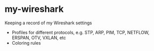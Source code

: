 # my-wireshark

Keeping a record of my Wireshark settings  
+ Profiles for different protocols, e.g. STP, ARP, PIM, TCP, NETFLOW, ERSPAN, OTV, VXLAN, etc
+ Coloring rules
